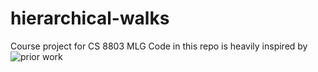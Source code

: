 # hierarchical-walks
Course project for CS 8803 MLG
Code in this repo is heavily inspired by ![prior work](https://github.com/Robotmurlock/Deepwalk-and-Node2vec)
